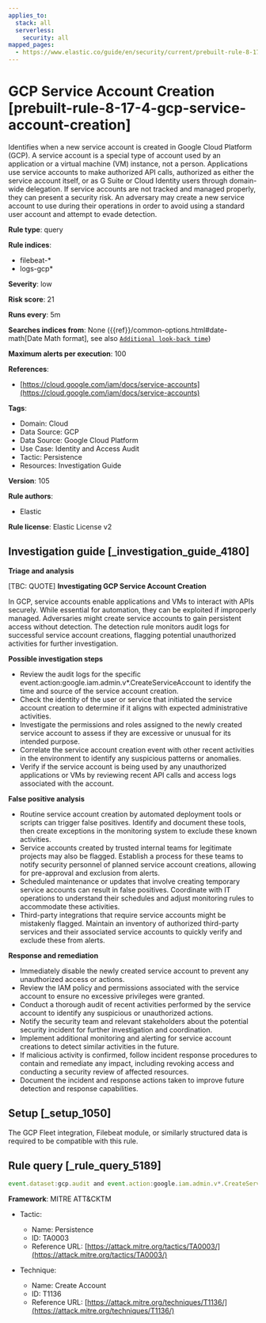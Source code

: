 ```yaml
---
applies_to:
  stack: all
  serverless:
    security: all
mapped_pages:
  - https://www.elastic.co/guide/en/security/current/prebuilt-rule-8-17-4-gcp-service-account-creation.html
---
```


# GCP Service Account Creation [prebuilt-rule-8-17-4-gcp-service-account-creation]

Identifies when a new service account is created in Google Cloud Platform (GCP). A service account is a special type of account used by an application or a virtual machine (VM) instance, not a person. Applications use service accounts to make authorized API calls, authorized as either the service account itself, or as G Suite or Cloud Identity users through domain-wide delegation. If service accounts are not tracked and managed properly, they can present a security risk. An adversary may create a new service account to use during their operations in order to avoid using a standard user account and attempt to evade detection.

**Rule type**: query

**Rule indices**:

* filebeat-*
* logs-gcp*

**Severity**: low

**Risk score**: 21

**Runs every**: 5m

**Searches indices from**: None ({{ref}}/common-options.html#date-math[Date Math format], see also [`Additional look-back time`](docs-content://solutions/security/detect-and-alert/create-detection-rule.md#rule-schedule))

**Maximum alerts per execution**: 100

**References**:

* [https://cloud.google.com/iam/docs/service-accounts](https://cloud.google.com/iam/docs/service-accounts)

**Tags**:

* Domain: Cloud
* Data Source: GCP
* Data Source: Google Cloud Platform
* Use Case: Identity and Access Audit
* Tactic: Persistence
* Resources: Investigation Guide

**Version**: 105

**Rule authors**:

* Elastic

**Rule license**: Elastic License v2

## Investigation guide [_investigation_guide_4180]

**Triage and analysis**

[TBC: QUOTE]
**Investigating GCP Service Account Creation**

In GCP, service accounts enable applications and VMs to interact with APIs securely. While essential for automation, they can be exploited if improperly managed. Adversaries might create service accounts to gain persistent access without detection. The detection rule monitors audit logs for successful service account creations, flagging potential unauthorized activities for further investigation.

**Possible investigation steps**

* Review the audit logs for the specific event.action:google.iam.admin.v*.CreateServiceAccount to identify the time and source of the service account creation.
* Check the identity of the user or service that initiated the service account creation to determine if it aligns with expected administrative activities.
* Investigate the permissions and roles assigned to the newly created service account to assess if they are excessive or unusual for its intended purpose.
* Correlate the service account creation event with other recent activities in the environment to identify any suspicious patterns or anomalies.
* Verify if the service account is being used by any unauthorized applications or VMs by reviewing recent API calls and access logs associated with the account.

**False positive analysis**

* Routine service account creation by automated deployment tools or scripts can trigger false positives. Identify and document these tools, then create exceptions in the monitoring system to exclude these known activities.
* Service accounts created by trusted internal teams for legitimate projects may also be flagged. Establish a process for these teams to notify security personnel of planned service account creations, allowing for pre-approval and exclusion from alerts.
* Scheduled maintenance or updates that involve creating temporary service accounts can result in false positives. Coordinate with IT operations to understand their schedules and adjust monitoring rules to accommodate these activities.
* Third-party integrations that require service accounts might be mistakenly flagged. Maintain an inventory of authorized third-party services and their associated service accounts to quickly verify and exclude these from alerts.

**Response and remediation**

* Immediately disable the newly created service account to prevent any unauthorized access or actions.
* Review the IAM policy and permissions associated with the service account to ensure no excessive privileges were granted.
* Conduct a thorough audit of recent activities performed by the service account to identify any suspicious or unauthorized actions.
* Notify the security team and relevant stakeholders about the potential security incident for further investigation and coordination.
* Implement additional monitoring and alerting for service account creations to detect similar activities in the future.
* If malicious activity is confirmed, follow incident response procedures to contain and remediate any impact, including revoking access and conducting a security review of affected resources.
* Document the incident and response actions taken to improve future detection and response capabilities.


## Setup [_setup_1050]

The GCP Fleet integration, Filebeat module, or similarly structured data is required to be compatible with this rule.


## Rule query [_rule_query_5189]

```js
event.dataset:gcp.audit and event.action:google.iam.admin.v*.CreateServiceAccount and event.outcome:success
```

**Framework**: MITRE ATT&CKTM

* Tactic:

    * Name: Persistence
    * ID: TA0003
    * Reference URL: [https://attack.mitre.org/tactics/TA0003/](https://attack.mitre.org/tactics/TA0003/)

* Technique:

    * Name: Create Account
    * ID: T1136
    * Reference URL: [https://attack.mitre.org/techniques/T1136/](https://attack.mitre.org/techniques/T1136/)



